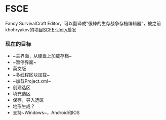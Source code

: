 # FSCE
Fancy SurvivalCraft Editor，可以翻译成“很棒的生存战争存档编辑器”，被之前khohryakov的项目[SCFE-Unity](https://github.com/khohryakov/SCFE-Unity)启发
### 现在的目标
* ~主界面，从硬盘上加载存档~
* ~暂停界面~
* 英文版
* ~多线程区块加载~
* ~加载Project.xml~
* 创建选区
* 填充选区
* 保存，导入选区
* 地形生成？
* 支持~Windows~，Android和IOS
